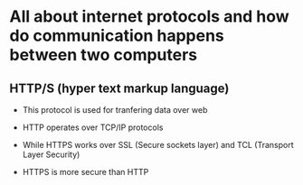 # All about internet protocols and how do communication happens between two computers 

## HTTP/S (hyper text markup language)

- This protocol is used for tranfering data over web

- HTTP operates over TCP/IP protocols 

- While HTTPS works over SSL (Secure sockets layer) and TCL (Transport Layer Security)
- HTTPS is more secure than HTTP 

